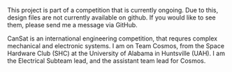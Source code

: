 This project is part of a competition that is currently ongoing. Due to this, design files are not currently available on github. If you would like to see them, please send me a message via GitHub.

CanSat is an international engineering competition, that requres complex mechanical and electronic systems. I am on Team Cosmos, from the Space Hardware Club (SHC) at the University of Alabama in Huntsville (UAH). I am the Electrical Subteam lead, and the assistant team lead for Cosmos.
